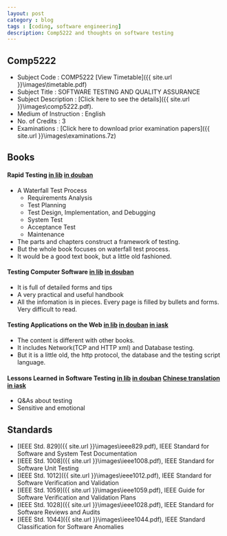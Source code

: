 ```yaml
---
layout: post
category : blog
tags : [coding, software engineering]
description: Comp5222 and thoughts on software testing
---
```


## Comp5222
+ Subject Code	:	COMP5222 [View Timetable]({{ site.url }}\images\timetable.pdf)
+ Subject Title	:	SOFTWARE TESTING AND QUALITY ASSURANCE
+ Subject Description	:	 [Click here to see the details]({{ site.url }}\images\comp5222.pdf).
+ Medium of Instruction	:	English
+ No. of Credits	:	3
+ Examinations  :   [Click here to download prior examination papers]({{ site.url }}\images\examinations.7z)  

## Books  

#### Rapid Testing [in lib](https://library.polyu.edu.hk/record=b1628925~S6) [in douban](http://book.douban.com/subject/7925700/)  
+ A Waterfall Test Process
  - Requirements Analysis
  - Test Planning
  - Test Design, Implementation, and Debugging
  - System Test
  - Acceptance Test
  - Maintenance
+ The parts and chapters construct a framework of testing.
+ But the whole book focuses on waterfall test process.
+ It would be a good text book, but a little old fashioned.    

#### Testing Computer Software [in lib](https://library.polyu.edu.hk/record=b1549752~S6) [in douban](http://book.douban.com/subject/1440426/)
+ It is full of detailed forms and tips
+ A very practical and useful handbook
+ All the infomation is in pieces. Every page is filled by bullets and forms. Very difficult to read.    

#### Testing Applications on the Web [in lib](https://library.polyu.edu.hk/record=b1718851~S6) [in douban](http://book.douban.com/subject/1788552/) [in iask](http://ishare.iask.sina.com.cn/f/12917021.html)
+ The content is different with other books.
+ It includes Network(TCP and HTTP xml) and Database testing.
+ But it is a little old, the http protocol, the database and the testing script language.    

#### Lessons Learned in Software Testing [in lib](https://library.polyu.edu.hk/record=b1623472~S6) [in douban](http://book.douban.com/subject/1984295/) [Chinese translation in iask](http://ishare.iask.sina.com.cn/f/24087238.html)
+ Q&As about testing
+ Sensitive and emotional

## Standards
+ [IEEE Std. 829]({{ site.url }}\images\ieee829.pdf), IEEE Standard for Software and System Test Documentation
+ [IEEE Std. 1008]({{ site.url }}\images\ieee1008.pdf), IEEE Standard for Software Unit Testing
+ [IEEE Std. 1012]({{ site.url }}\images\ieee1012.pdf), IEEE Standard for Software Verification and Validation
+ [IEEE Std. 1059]({{ site.url }}\images\ieee1059.pdf), IEEE Guide for Software Verification and Validation Plans
+ [IEEE Std. 1028]({{ site.url }}\images\ieee1028.pdf), IEEE Standard for Software Reviews and Audits
+ [IEEE Std. 1044]({{ site.url }}\images\ieee1044.pdf), IEEE Standard Classification for Software Anomalies
